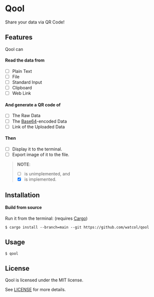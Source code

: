 # Qool
Share your data via QR Code!

## Features
Qool can
#### Read the data from
- [ ] Plain Text
- [ ] File
- [ ] Standard Input
- [ ] Clipboard
- [ ] Web Link  

#### And generate a QR code of
- [ ] The Raw Data
- [ ] The [Base64](https://en.wikipedia.org/wiki/Base64)-encoded Data
- [ ] Link of the Uploaded Data

#### Then
- [ ] Display it to the terminal.
- [ ] Export image of it to the file.

> **NOTE**:
> - [ ] is unimplemented, and
> - [x] is implemented.
## Installation
#### Build from source
Run it from the terminal: (requires [Cargo](https://github.com/rust-lang/cargo))
```shell
$ cargo install --branch=main --git https://github.com/watcol/qool
```

## Usage
```shell
$ qool
```

## License
Qool is licensed under the MIT license.

See [LICENSE](https://github.com/watcol/qool/blob/main/LICENSE) for more details.
